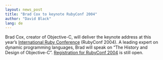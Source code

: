 ```yaml
---
layout: news_post
title: "Brad Cox to keynote RubyConf 2004"
author: "David Black"
lang: de
---
```


Brad Cox, creator of Objective-C, will deliver the keynote address at
this year’s [International Ruby Conference][1] (RubyConf 2004). A
leading expert on dynamic programming languages, Brad will speak on “The
History and Design of Objective-C”. [Registration for RubyConf 2004][2]
is still open.



[1]: http://www.rubycentral.org/conference 
[2]: http://www.rubycentral.org/conference/register.html 
